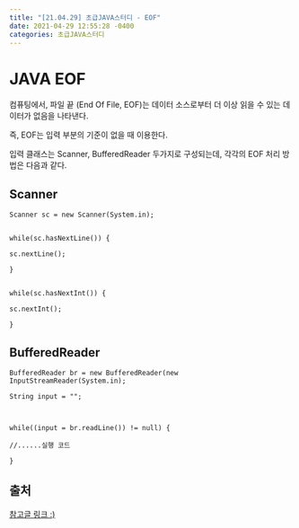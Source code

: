 ```yaml
---
title: "[21.04.29] 초급JAVA스터디 - EOF"
date: 2021-04-29 12:55:28 -0400
categories: 초급JAVA스터디
---
```



# JAVA EOF

컴퓨팅에서, 파일 끝 (End Of File, EOF)는 데이터 소스로부터 더 이상 읽을 수 있는 데이터가 없음을 나타낸다.

즉, EOF는 입력 부분의 기준이 없을 때 이용한다.      


입력 클래스는 Scanner, BufferedReader 두가지로 구성되는데, 각각의 EOF 처리 방법은 다음과 같다.


## Scanner

	Scanner sc = new Scanner(System.in);
	
	
	while(sc.hasNextLine()) {
	
	sc.nextLine();
	
	}
	
	
	while(sc.hasNextInt()) {
	
	sc.nextInt();
	
	}

## BufferedReader

	BufferedReader br = new BufferedReader(new InputStreamReader(System.in);
	
	String input = "";
	
	
	
	while((input = br.readLine()) != null) {
	
	//......실행 코드
	
	}



## 출처
[참고글 링크 :)](https://mygumi.tistory.com/236) 
